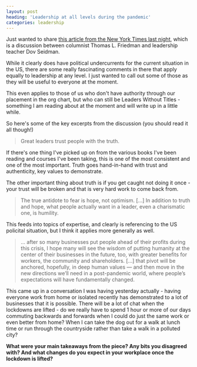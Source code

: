 ```yaml
---
layout: post
heading: 'Leadership at all levels during the pandemic'
categories: leadership
---
```


Just wanted to share [this article from the New York Times last night](https://www.nytimes.com/2020/04/21/opinion/covid-dov-seidman.html), which is a discussion between columnist Thomas L. Friedman and leadership teacher Dov Seidman.

While it clearly does have political undercurrents for the current situation in the US, there are some really fascinating comments in there that apply equally to leadership at any level. I just wanted to call out some of those as they will be useful to everyone at the moment.

This even applies to those of us who don't have authority through our placement in the org chart, but who can still be Leaders Without Titles - something I am reading about at the moment and will write up in a little while.

So here's some of the key excerpts from the discussion (you should read it all though!)

> Great leaders trust people with the truth.

If there's one thing I've picked up on from the various books I've been reading and courses I've been taking, this is one of the most consistent and one of the most important. Truth goes hand-in-hand with trust and authenticity, key values to demonstrate.

The other important thing about truth is if you get caught not doing it once - your trust will be broken and that is very hard work to come back from.

> The true antidote to fear is hope, not optimism. [...] In addition to truth and hope, what people actually want in a leader, even a charismatic one, is humility.

This feeds into topics of expertise, and clearly is referencing to the US policital situation, but I think it applies more generally as well.

> ... after so many businesses put people ahead of their profits during this crisis, I hope many will see the wisdom of putting humanity at the center of their businesses in the future, too, with greater benefits for workers, the community and shareholders. [...] that pivot will be anchored, hopefully, in deep human values — and then move in the new directions we’ll need in a post-pandemic world, where people’s expectations will have fundamentally changed.

This came up in a conversation I was having yesterday actually - having everyone work from home or isolated recently has demonstrated to a lot of businesses that it is possible. There will be a lot of chat when the lockdowns are lifted - do we really have to spend 1 hour or more of our days commuting backwards and forwards when I could do just the same work or even better from home? When I can take the dog out for a walk at lunch time or run through the countryside rather than take a walk in a polluted city?

**What were your main takeaways from the piece? Any bits you disagreed with? And what changes do you expect in your workplace once the lockdown is lifted?**